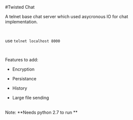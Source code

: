 #Twisted Chat

A telnet base chat server which used asycronous IO for chat implementation.


<br>

use `telnet localhost 8000` 


<br>

Features to add:
<ul>
<li><p>Encryption</p></li>
<li><p>Persistance </p></li>
<li><p>History </p></li>
<li><p>Large file sending </p></li>
</ul> 
<br>
Note: **Needs python 2.7 to run **